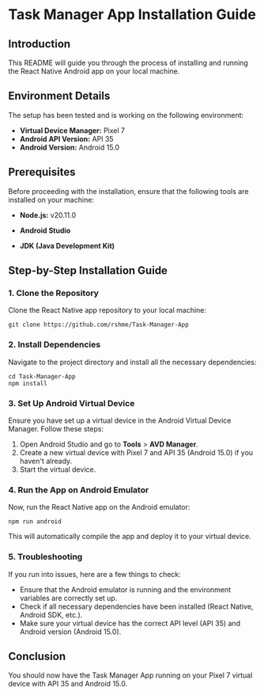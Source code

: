 
Task Manager App Installation Guide
===========================================

Introduction
------------

This README will guide you through the process of installing and running the React Native Android app on your local machine.

Environment Details
-------------------

The setup has been tested and is working on the following environment:

*   **Virtual Device Manager:** Pixel 7
*   **Android API Version:** API 35
*   **Android Version:** Android 15.0

Prerequisites
-------------

Before proceeding with the installation, ensure that the following tools are installed on your machine:

*   **Node.js:** v20.11.0
    
*   **Android Studio** 
*   **JDK (Java Development Kit)**

Step-by-Step Installation Guide
-------------------------------

### 1\. Clone the Repository

Clone the React Native app repository to your local machine:

    git clone https://github.com/rshme/Task-Manager-App

### 2\. Install Dependencies

Navigate to the project directory and install all the necessary dependencies:

    cd Task-Manager-App
    npm install

### 3\. Set Up Android Virtual Device

Ensure you have set up a virtual device in the Android Virtual Device Manager. Follow these steps:

1.  Open Android Studio and go to **Tools** > **AVD Manager**.
2.  Create a new virtual device with Pixel 7 and API 35 (Android 15.0) if you haven't already.
3.  Start the virtual device.

### 4\. Run the App on Android Emulator

Now, run the React Native app on the Android emulator:

    npm run android

This will automatically compile the app and deploy it to your virtual device.

### 5\. Troubleshooting

If you run into issues, here are a few things to check:

*   Ensure that the Android emulator is running and the environment variables are correctly set up.
*   Check if all necessary dependencies have been installed (React Native, Android SDK, etc.).
*   Make sure your virtual device has the correct API level (API 35) and Android version (Android 15.0).

Conclusion
----------

You should now have the Task Manager App running on your Pixel 7 virtual device with API 35 and Android 15.0.